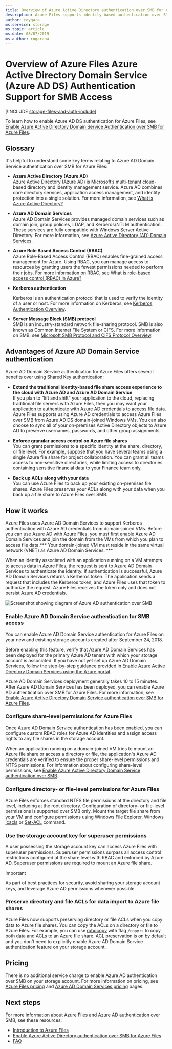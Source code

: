 ```yaml
---
title: Overview of Azure Active Directory authentication over SMB for Azure Files - Azure Storage
description: Azure Files supports identity-based authentication over SMB (Server Message Block) through Azure Active Directory (Azure AD) Domain Services. Your domain-joined Windows virtual machines (VMs) can then access Azure file shares using Azure AD credentials. 
author: roygara
ms.service: storage
ms.topic: article
ms.date: 08/07/2019
ms.author: rogarana
---
```


# Overview of Azure Files Azure Active Directory Domain Service (Azure AD DS) Authentication Support for SMB Access
[!INCLUDE [storage-files-aad-auth-include](../../../includes/storage-files-aad-auth-include.md)]

To learn how to enable Azure AD DS authentication for Azure Files, see [Enable Azure Active Directory Domain Service Authentication over SMB for Azure Files](storage-files-active-directory-enable.md).

## Glossary 
It's helpful to understand some key terms relating to Azure AD Domain Service authentication over SMB for Azure Files:

-   **Azure Active Directory (Azure AD)**  
    Azure Active Directory (Azure AD) is Microsoft’s multi-tenant cloud-based directory and identity management service. Azure AD combines core directory services, application access management, and identity protection into a single solution. For more information, see [What is Azure Active Directory?](../../active-directory/fundamentals/active-directory-whatis.md)

-   **Azure AD Domain Services**  
    Azure AD Domain Services provides managed domain services such as domain join, group policies, LDAP, and Kerberos/NTLM authentication. These services are fully
    compatible with Windows Server Active Directory. For more information, see [Azure Active Directory (AD) Domain Services](../../active-directory-domain-services/overview.md).

-   **Azure Role Based Access Control (RBAC)**  
    Azure Role-Based Access Control (RBAC) enables fine-grained access management for Azure. Using RBAC, you can manage access to resources by granting users the fewest permissions needed to perform their jobs. For more information on RBAC, see [What is role-based access control (RBAC) in Azure?](../../role-based-access-control/overview.md)

-   **Kerberos authentication**

    Kerberos is an authentication protocol that is used to verify the identity of a user or host. For more information on Kerberos, see [Kerberos Authentication Overview](https://docs.microsoft.com/windows-server/security/kerberos/kerberos-authentication-overview).

-  **Server Message Block (SMB) protocol**  
    SMB is an industry-standard network file-sharing protocol. SMB is also known as Common Internet File System or CIFS. For more information on SMB, see [Microsoft SMB Protocol and CIFS Protocol Overview](https://docs.microsoft.com/windows/desktop/FileIO/microsoft-smb-protocol-and-cifs-protocol-overview).

## Advantages of Azure AD Domain Service authentication
Azure AD Domain Service authentication for Azure Files offers several benefits over using Shared Key authentication:

-   **Extend the traditional identity-based file share access experience to the cloud with Azure AD and Azure AD Domain Service**  
    If you plan to "lift and shift" your application to the cloud, replacing traditional file servers with Azure Files, then you may want your application to authenticate with Azure AD credentials to access file data. Azure Files supports using Azure AD credentials to access Azure Files over SMB from Azure AD DS domain-joined Windows VMs. You can also choose to sync all of your on-premises Active Directory objects to Azure AD to preserve usernames, passwords, and other group assignments.

-   **Enforce granular access control on Azure file shares**  
    You can grant permissions to a specific identity at the share, directory, or file level. For example, suppose that you have several teams using a single Azure file share for project collaboration. You can grant all teams access to non-sensitive directories, while limiting access to directories containing sensitive financial data to your Finance team only. 

-   **Back up ACLs along with your data**  
    You can use Azure Files to back up your existing on-premises file shares. Azure Files preserves your ACLs along with your data when you back up a file share to Azure Files over SMB.

## How it works
Azure Files uses Azure AD Domain Services to support Kerberos authentication with Azure AD credentials from domain-joined VMs. Before you can use Azure AD with Azure Files, you must first enable Azure AD Domain Services and join the domain from the VMs from which you plan to access file data.*** Your domain-joined VM must reside in the same virtual network (VNET) as Azure AD Domain Services. ***

When an identity associated with an application running on a VM attempts to access data in Azure Files, the request is sent to Azure AD Domain Services to authenticate the identity. If authentication is successful, Azure AD Domain Services returns a Kerberos token. The application sends a request that includes the Kerberos token, and Azure Files uses that token to authorize the request. Azure Files receives the token only and does not persist Azure AD credentials.

![Screenshot showing diagram of Azure AD authentication over SMB](media/storage-files-active-directory-overview/azure-active-directory-over-smb-for-files-overview.png)

### Enable Azure AD Domain Service authentication for SMB access
You can enable Azure AD Domain Service authentication for Azure Files on your new and existing storage accounts created after September 24, 2018. 

Before enabling this feature, verify that Azure AD Domain Services has been deployed for the primary Azure AD tenant with which your storage account is associated. If you have not yet set up Azure AD Domain Services, follow the step-by-step guidance provided in [Enable Azure Active Directory Domain Services using the Azure portal](../../active-directory-domain-services/tutorial-create-instance.md).

Azure AD Domain Services deployment generally takes 10 to 15 minutes. After Azure AD Domain Services has been deployed, you can enable Azure AD authentication over SMB for Azure Files. For more information, see [Enable Azure Active Directory Domain Service authentication over SMB for Azure Files](storage-files-active-directory-enable.md). 

### Configure share-level permissions for Azure Files
Once Azure AD Domain Service authentication has been enabled, you can configure custom RBAC roles for Azure AD identities and assign access rights to any file shares in the storage account.

When an application running on a domain-joined VM tries to mount an Azure file share or access a directory or file, the application's Azure AD credentials are verified to ensure the proper share-level permissions and NTFS permissions. For information about configuring share-level permissions, see [Enable Azure Active Directory Domain Service authentication over SMB](storage-files-active-directory-enable.md).

### Configure directory- or file-level permissions for Azure Files 
Azure Files enforces standard NTFS file permissions at the directory and file level, including at the root directory. Configuration of directory- or file-level permissions is supported over SMB only. Mount the target file share from your VM and configure permissions using Windows File Explorer, Windows
[icacls](https://docs.microsoft.com/windows-server/administration/windows-commands/icacls) or [Set-ACL](https://docs.microsoft.com/powershell/module/microsoft.powershell.security/get-acl) command. 

### Use the storage account key for superuser permissions 
A user possessing the storage account key can access Azure Files with superuser permissions. Superuser permissions surpass all access control restrictions configured at the share level with RBAC and enforced by Azure AD. Superuser permissions are required to mount an Azure file share. 

> [!IMPORTANT]
> As part of best practices for security, avoid sharing your storage account keys, and leverage Azure AD permissions whenever possible.

### Preserve directory and file ACLs for data import to Azure file shares
Azure Files now supports preserving directory or file ACLs when you copy data to Azure file shares. You can copy the ACLs on a directory or file to Azure Files. For example, you can use [robocopy](https://docs.microsoft.com/windows-server/administration/windows-commands/robocopy) with flag `/copy:s` to copy both data and ACLs to an Azure file share. ACL preservation is on by default and you don't need to explicitly enable Azure AD Domain Service authentication feature on your storage account. 

## Pricing
There is no additional service charge to enable Azure AD authentication over SMB on your storage account. For more information on pricing, see [Azure Files pricing](https://azure.microsoft.com/pricing/details/storage/files/) and [Azure AD Domain Services pricing](https://azure.microsoft.com/pricing/details/active-directory-ds/) pages.

## Next steps
For more information about Azure Files and Azure AD authentication over SMB, see these resources:

- [Introduction to Azure Files](storage-files-introduction.md)
- [Enable Azure Active Directory authentication over SMB for Azure Files](storage-files-active-directory-enable.md)
- [FAQ](storage-files-faq.md)
